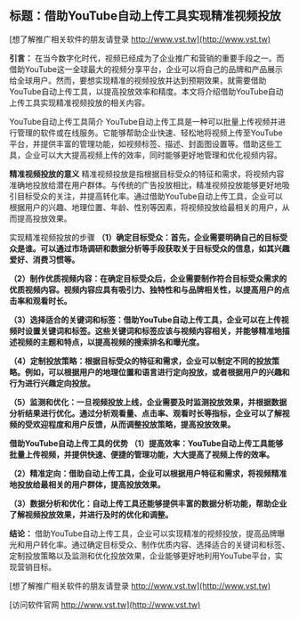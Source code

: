 ## **标题：借助YouTube自动上传工具实现精准视频投放**

[想了解推广相关软件的朋友请登录 http://www.vst.tw](http://www.vst.tw)

**引言：**
在当今数字化时代，视频已经成为了企业推广和营销的重要手段之一。而借助YouTube这一全球最大的视频分享平台，企业可以将自己的品牌和产品展示给全球用户。然而，要想实现精准的视频投放并达到预期效果，就需要借助YouTube自动上传工具，以提高投放效率和精度。本文将介绍借助YouTube自动上传工具实现精准视频投放的相关内容。

YouTube自动上传工具简介
YouTube自动上传工具是一种可以批量上传视频并进行管理的软件或在线服务。它能够帮助企业快速、轻松地将视频上传至YouTube平台，并提供丰富的管理功能，如视频标签、描述、封面图设置等。借助这些工具，企业可以大大提高视频上传的效率，同时能够更好地管理和优化视频内容。

**精准视频投放的意义**
精准视频投放是指根据目标受众的特征和需求，将视频内容准确地投放给潜在用户群体。与传统的广告投放相比，精准视频投放能够更好地吸引目标受众的关注，并提高转化率。通过借助YouTube自动上传工具，企业可以根据用户的兴趣、地理位置、年龄、性别等因素，将视频投放给最相关的用户，从而提高投放效果。

实现精准视频投放的步骤
**（1）确定目标受众：首先，企业需要明确自己的目标受众是谁。可以通过市场调研和数据分析等手段获取关于目标受众的信息，如其兴趣爱好、消费习惯等。**

**（2）制作优质视频内容：在确定目标受众后，企业需要制作符合目标受众需求的优质视频内容。视频内容应具有吸引力、独特性和与品牌相关性，以提高用户的点击率和观看时长。**

**（3）选择适合的关键词和标签：借助YouTube自动上传工具，企业可以在上传视频时设置关键词和标签。这些关键词和标签应该与视频内容相关，并能够精准地描述视频的主题和特点，以提高视频的搜索排名和曝光度。**

**（4）定制投放策略：根据目标受众的特征和需求，企业可以制定不同的投放策略。例如，可以根据用户的地理位置和语言进行定向投放，或者根据用户的兴趣和行为进行兴趣定向投放。**

**（5）监测和优化：一旦视频投放上线，企业需要及时监测投放效果，并根据数据分析结果进行优化。通过分析观看量、点击率、观看时长等指标，企业可以了解视频的受欢迎程度和用户反馈，从而调整投放策略，提高投放效果。**

**借助YouTube自动上传工具的优势 （1）提高效率：YouTube自动上传工具能够批量上传视频，并提供快速、便捷的管理功能，大大提高了视频上传的效率。**

**（2）精准定向：借助自动上传工具，企业可以根据用户特征和需求，将视频精准地投放给最相关的用户群体，提高投放效果。**

**（3）数据分析和优化：自动上传工具还能够提供丰富的数据分析功能，帮助企业了解视频投放效果，并进行及时的优化和调整。**

**结论：**
借助YouTube自动上传工具，企业可以实现精准的视频投放，提高品牌曝光和用户转化率。通过确定目标受众、制作优质内容、选择适合的关键词和标签、定制投放策略以及监测和优化投放效果，企业能够更好地利用YouTube平台，实现营销目标。

[想了解推广相关软件的朋友请登录 http://www.vst.tw](http://www.vst.tw)


[访问软件官网 http://www.vst.tw](http://www.vst.tw)
